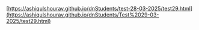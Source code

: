 [https://ashiqulshourav.github.io/dnStudents/test-28-03-2025/test29.html](https://ashiqulshourav.github.io/dnStudents/Test%2029-03-2025/test29.html)
